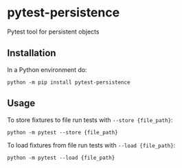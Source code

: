 # pytest-persistence

Pytest tool for persistent objects

## Installation

In a Python environment do:

    python -m pip install pytest-persistence

## Usage

To store fixtures to file run tests with `--store {file_path}`:

    python -m pytest --store {file_path}

To load fixtures from file run tests with `--load {file_path}`:

    python -m pytest --load {file_path}
